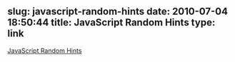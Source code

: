 slug: javascript-random-hints
date: 2010-07-04 18:50:44
title: JavaScript Random Hints
type: link
---

[JavaScript Random Hints](http://webreflection.blogspot.com/2010/06/javascript-random-hints.html?utm_source=feedburner&utm_medium=feed&utm_campaign=Feed%3A+WebReflection+%28Web+Reflection%29)
